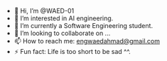 - 👋 Hi, I’m @WAED-01
- 👀 I’m interested in AI engineering.
- 🌱 I’m currently a Software Engineering student.
- 💞️ I’m looking to collaborate on ...
- 📫 How to reach me: engwaedahmad@gmail.com
- ⚡ Fun fact: Life is too short to be sad ^^.

<!---
WAED-01/WAED-01 is a ✨ special ✨ repository because its `README.md` (this file) appears on your GitHub profile.
You can click the Preview link to take a look at your changes.
--->
